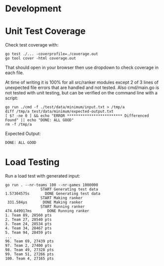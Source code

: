 # Development

# Unit Test Coverage
Check test coverage with:
```
go test ./... -coverprofile=./coverage.out
go tool cover -html coverage.out
```
That should open in your browser then use dropdown to check coverage in each file.

At time of writing it is 100% for all src/ranker modules except 2 of 3 lines of unexpected file errors that are handled and not tested. Also cmd/main.go is not tested with unit testing, but can be verified on the command line with a script:
```
go run ./cmd -f ./test/data/minimum/input.txt > /tmp/a
diff /tmp/a test/data/minimum/expected-output.txt
[ $? -ne 0 ] && echo "ERROR ************************* Differenced Found" || echo "DONE: ALL GOOD"
rm -f /tmp/a
```
Expected Output:
```
DONE: ALL GOOD
```

# Load Testing
Run a load test with generated input:
```
go run . --nr-teams 100 --nr-games 1000000
                START Generating test data
1.57304575s       DONE Generating test data
                START Making ranker
 331.584µs       DONE Making ranker
                START Running ranker
474.649917ms       DONE Running ranker
1. Team 89, 28560 pts
2. Team 27, 28540 pts
3. Team 24, 28534 pts
4. Team 34, 28467 pts
5. Team 94, 28459 pts
...
96. Team 69, 27439 pts
97. Team 2, 27400 pts
98. Team 49, 27328 pts
99. Team 51, 27266 pts
100. Team 4, 27165 pts
```
